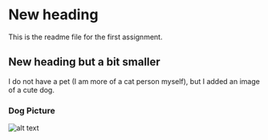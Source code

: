 # New heading
This is the readme file for the first assignment.

## New heading but a bit smaller
I do not have a pet (I am more of a cat person myself), but I added an image of a cute dog.

### Dog Picture
![alt text](https://animalcarecentersmyrna.com/wp-content/uploads/2021/08/Untitled-design-2021-08-19T162152.857.png)